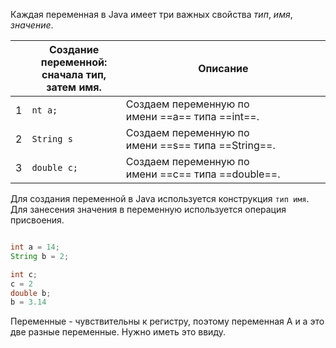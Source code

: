 
Каждая переменная в Java  имеет три важных свойства *тип*, *имя*, *значение*.

|     | Создание переменной:  <br>сначала тип, затем имя. | Описание                                           |
| --- | ------------------------------------------------- | -------------------------------------------------- |
| 1   | `nt a;`                                           | Создаем переменную по имени ==a== типа ==int==.    |
| 2   | `String s`                                        | Создаем переменную по имени ==s== типа ==String==. |
| 3   | `double c;`                                       | Создаем переменную по имени ==c== типа ==double==. |

Для создания переменной в Java используется конструкция `тип имя`.
Для занесения значения в переменную используется операция присвоения.

```java 

int a = 14;
String b = 2;

int c;
c = 2
double b; 
b = 3.14

```

Переменные -  чувствительны к  регистру, поэтому переменная A  и a  это две разные переменные. Нужно иметь это ввиду. 
